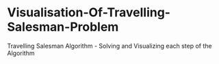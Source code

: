 # Visualisation-Of-Travelling-Salesman-Problem
Travelling Salesman Algorithm - Solving and Visualizing each step of the Algorithm
